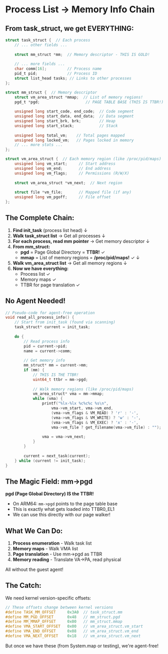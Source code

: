 # Process List → Memory Info Chain

## From task_struct, we get EVERYTHING:

```c
struct task_struct {  // Each process
    // ... other fields ...
    
    struct mm_struct *mm;  // Memory descriptor - THIS IS GOLD!
    
    // ... more fields ...
    char comm[16];         // Process name
    pid_t pid;             // Process ID
    struct list_head tasks; // Links to other processes
};

struct mm_struct {  // Memory descriptor
    struct vm_area_struct *mmap;  // List of memory regions!
    pgd_t *pgd;                    // PAGE TABLE BASE (THIS IS TTBR!)
    
    unsigned long start_code, end_code;  // Code segment
    unsigned long start_data, end_data;  // Data segment  
    unsigned long start_brk, brk;        // Heap
    unsigned long start_stack;           // Stack
    
    unsigned long total_vm;    // Total pages mapped
    unsigned long locked_vm;   // Pages locked in memory
    // ... more stats ...
};

struct vm_area_struct {  // Each memory region (like /proc/pid/maps)
    unsigned long vm_start;     // Start address
    unsigned long vm_end;       // End address
    unsigned long vm_flags;     // Permissions (R/W/X)
    
    struct vm_area_struct *vm_next;  // Next region
    
    struct file *vm_file;       // Mapped file (if any)
    unsigned long vm_pgoff;     // File offset
};
```

## The Complete Chain:

1. **Find init_task** (process list head)
   ↓
2. **Walk task_struct list** → Get all processes
   ↓
3. **For each process, read mm pointer** → Get memory descriptor
   ↓
4. **From mm_struct:**
   - **pgd** = Page Global Directory = **TTBR!** ✓
   - **mmap** = List of memory regions = **/proc/pid/maps!** ✓
   ↓
5. **Walk vm_area_struct list** → Get all memory regions
   ↓
6. **Now we have everything:**
   - Process list ✓
   - Memory maps ✓  
   - TTBR for page translation ✓

## No Agent Needed!

```c
// Pseudo-code for agent-free operation
void read_all_process_info() {
    // Start from init_task (found via scanning)
    task_struct* current = init_task;
    
    do {
        // Read process info
        pid = current->pid;
        name = current->comm;
        
        // Get memory info
        mm_struct* mm = current->mm;
        if (mm) {
            // THIS IS THE TTBR!
            uint64_t ttbr = mm->pgd;
            
            // Walk memory regions (like /proc/pid/maps)
            vm_area_struct* vma = mm->mmap;
            while (vma) {
                printf("%lx-%lx %c%c%c %s\n", 
                    vma->vm_start, vma->vm_end,
                    (vma->vm_flags & VM_READ) ? 'r' : '-',
                    (vma->vm_flags & VM_WRITE) ? 'w' : '-',
                    (vma->vm_flags & VM_EXEC) ? 'x' : '-',
                    vma->vm_file ? get_filename(vma->vm_file) : "");
                
                vma = vma->vm_next;
            }
        }
        
        current = next_task(current);
    } while (current != init_task);
}
```

## The Magic Field: mm->pgd

**pgd (Page Global Directory) IS the TTBR!**

- On ARM64: `mm->pgd` points to the page table base
- This is exactly what gets loaded into TTBR0_EL1
- We can use this directly with our page walker!

## What We Can Do:

1. **Process enumeration** - Walk task list
2. **Memory maps** - Walk VMA list  
3. **Page translation** - Use mm->pgd as TTBR
4. **Memory reading** - Translate VA→PA, read physical

All without the guest agent!

## The Catch:

We need kernel version-specific offsets:
```c
// These offsets change between kernel versions
#define TASK_MM_OFFSET     0x3A0  // task_struct.mm
#define MM_PGD_OFFSET      0x48   // mm_struct.pgd  
#define MM_MMAP_OFFSET     0x00   // mm_struct.mmap
#define VMA_START_OFFSET   0x00   // vm_area_struct.vm_start
#define VMA_END_OFFSET     0x08   // vm_area_struct.vm_end
#define VMA_NEXT_OFFSET    0x18   // vm_area_struct.vm_next
```

But once we have these (from System.map or testing), we're agent-free!